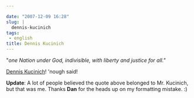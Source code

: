 ```yaml
---

date: "2007-12-09 16:28"
slug: |
  dennis-kucinich
tags:
 - english
title: Dennis Kucinich
---
```


"*one Nation under God, indivisible, with liberty and justice for all."*

[Dennis Kucinich](http://www.dennis4president.com/home/)! 'nough said!

**Update**: A lot of people believed the quote above belonged to Mr.
Kucinich, but that was me. Thanks **Dan** for the heads up on my
formatting mistake. :)
